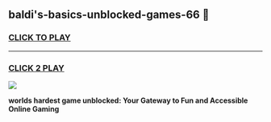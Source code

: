 
## baldi's-basics-unblocked-games-66 👋
<h3>
<a href="https://premium.freeplayer.one?title=baldi's-basics-unblocked-games-66&ref=14F">CLICK TO PLAY</a></h3>
<hr>

<h3>
<a href="https://premium.freeplayer.one?title=baldi's-basics-unblocked-games-66&ref=14F">CLICK 2 PLAY</a>
  
</h3>

<a href="https://premium.freeplayer.one?title=baldi's-basics-unblocked-games-66&ref=12F/"><img src="https://clearcache.store/games.png"></a>


**worlds hardest game unblocked: Your Gateway to Fun and Accessible Online Gaming**
